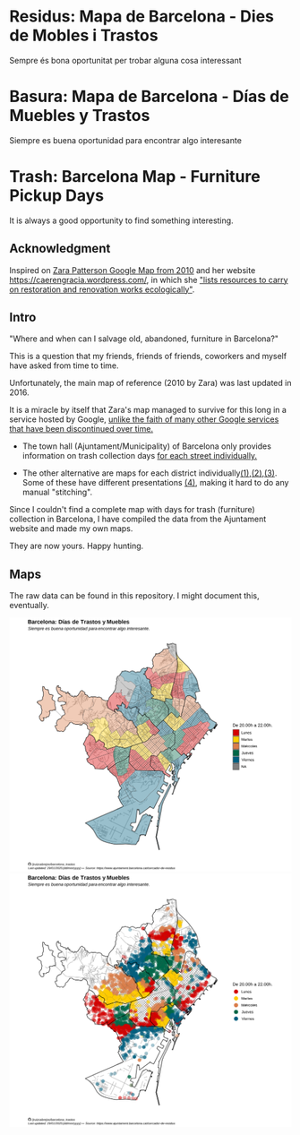 
# Residus: Mapa de Barcelona - Dies de Mobles i Trastos
Sempre és bona oportunitat per trobar alguna cosa interessant

# Basura: Mapa de Barcelona - Días de Muebles y Trastos
Siempre es buena oportunidad para encontrar algo interesante

# Trash: Barcelona Map - Furniture Pickup Days 
It is always a good opportunity to find something interesting.

## Acknowledgment

Inspired on [Zara Patterson Google Map from 2010](https://www.google.com/maps/d/u/0/viewer?mid=1l2VAhplHwkWYhNi6WOcDeqnxPoE&ll=41.38994767203882%2C2.1714785646320367&z=13&fbclid=IwAR0Nz0oQug6qn9cU2yfmNpWFeOKMcscwQf2-Gp2Oiks0WavhvUgzlui5_FE) and her website https://caerengracia.wordpress.com/, in which she ["lists resources to carry on restoration and renovation works ecologically"](https://caerengracia.wordpress.com/eco-recursos/).

## Intro

"Where and when can I salvage old, abandoned, furniture in Barcelona?"

This is a question that my friends, friends of friends, coworkers and myself have asked from time to time.

Unfortunately, the main map of reference (2010 by Zara) was last updated in 2016. 

It is a miracle by itself that Zara's map managed to survive for this long in a service hosted by Google, [unlike the faith of many other Google services that have been discontinued over time.](https://www.theverge.com/2019/11/26/20977968/google-graveyard-products-shut-down-dead-not-supported-discontinues-spring-cleaning/archives/3)

- The town hall (Ajuntament/Municipality) of Barcelona only provides information on trash collection days [for each street individually.](https://ajuntament.barcelona.cat/cercador-de-residus/ca)

- The other alternative are maps for each district individually[(1)](https://ajuntament.barcelona.cat/horta-guinardo/es/noticia/muebles-y-trastos-viejos-el-dia-que-toca-3_1345274),[(2)](https://ajuntament.barcelona.cat/lescorts/es/noticia/mobles-i-trastos-vells-el-dia-que-toca-2_1346730),[(3)](https://ajuntament.barcelona.cat/gracia/ca/noticia/muebles-y-trastos-viejos-el-dia-que-toca-2_1345185). Some of these have different presentations [(4)](https://ajuntament.barcelona.cat/gracia/ca/noticia/muebles-y-trastos-viejos-el-dia-que-toca-2_1345185), making it hard to do any manual "stitching".

Since I couldn't find a complete map with days for trash (furniture) collection in Barcelona, I have compiled the data from the Ajuntament website and made my own maps.

They are now yours. Happy hunting.

## Maps

The raw data can be found in this repository. I might document this, eventually. 

<img src="Barcelona_Basura_Muebles_Mapa_Dias.png" />

<img src="Barcelona_Basura_Muebles_Mapa_Dias_puntos_raw_109.png" />

